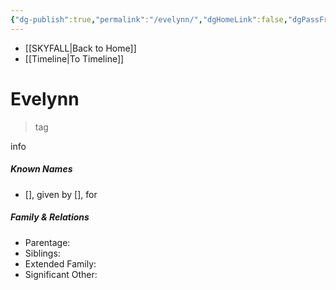 ```yaml
---
{"dg-publish":true,"permalink":"/evelynn/","dgHomeLink":false,"dgPassFrontmatter":false}
---
```


- [[SKYFALL|Back to Home]]
- [[Timeline|To Timeline]]

# Evelynn
>tag

info

##### Known Names
- [], given by [], for 

##### Family & Relations
- Parentage: 
- Siblings:
- Extended Family:
- Significant Other: